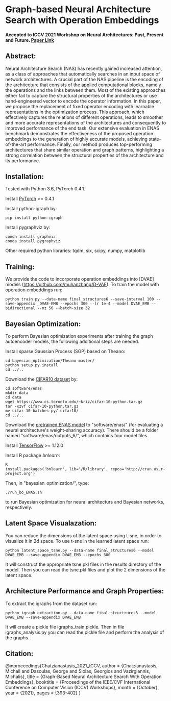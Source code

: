 Graph-based Neural Architecture Search with Operation Embeddings 
===============================================================================
#### Accepted to ICCV 2021 Workshop on Neural Architectures: Past, Present and Future. [Paper Link](https://arxiv.org/abs/2105.04885)
Abstract:
-----
Neural Architecture Search (NAS) has recently gained increased attention, as a class of approaches that automatically searches in an input space of network architectures.
A crucial part of the NAS pipeline is the encoding of the architecture that consists of the applied computational blocks,
namely the operations and the links between them. Most of the existing approaches either fail to capture the structural properties of the architectures or use hand-engineered
vector to encode the operator information. In this paper, we propose the replacement of fixed operator encoding with
learnable representations in the optimization process. This approach, which effectively captures the relations of different operations, leads to smoother and more accurate representations of the architectures and consequently to improved performance of the end task. Our extensive evaluation in ENAS benchmark demonstrates the effectiveness
of the proposed operation embeddings to the generation of highly accurate models, achieving state-of-the-art performance. Finally, our method produces top-performing
architectures that share similar operation and graph patterns, highlighting a strong correlation between the structural properties of the architecture and its performance.

Installation:
------------

Tested with Python 3.6, PyTorch 0.4.1.

Install [PyTorch](https://pytorch.org/) >= 0.4.1

Install python-igraph by:

    pip install python-igraph

Install pygraphviz by:

    conda install graphviz
    conda install pygraphviz

Other required python libraries: tqdm, six, scipy, numpy, matplotlib

Training:
--------
We provide the code to incorporate operation embeddings into [DVAE] models (https://github.com/muhanzhang/D-VAE).
To train the model with operation embeddings run:

    python train.py --data-name final_structures6 --save-interval 100 --save-appendix _DVAE-EMB --epochs 300 --lr 1e-4 --model DVAE_EMB --bidirectional --nz 56 --batch-size 32

Bayesian Optimization:
---------------------

To perform Bayesian optimization experiments after training the graph autoencoder models, the following additional steps are needed.

Install sparse Gaussian Process (SGP) based on Theano:

    cd bayesian_optimization/Theano-master/
    python setup.py install
    cd ../..

Download the [CIFAR10 dataset](https://www.cs.toronto.edu/~kriz/cifar.html) by: 

    cd software/enas
    mkdir data
    cd data
    wget https://www.cs.toronto.edu/~kriz/cifar-10-python.tar.gz
    tar -xzvf cifar-10-python.tar.gz
    mv cifar-10-batches-py/ cifar10/
    cd ../..

Download the [pretrained ENAS model](https://www.dropbox.com/sh/h5q9g784uf41xhi/AADZaGvYqHucoQ373U17J_pPa?dl=0) to "software/enas/" (for evaluating a neural architecture's weight-sharing accuracy). There should be a folder named "software/enas/outputs_6/", which contains four model files.

Install [TensorFlow](https://www.tensorflow.org/install/gpu) >= 1.12.0

Install R package _bnlearn_:

    R
    install.packages('bnlearn', lib='/R/library', repos='http://cran.us.r-project.org')

Then, in "bayesian_optimization/", type:

    ./run_bo_ENAS.sh


to run Bayesian optimization for neural architecturs and Bayesian networks, respectively.


Latent Space Visualazation:
---------------------
You can reduce the dimensions of the latent space using t-sne, in order to visualize it in 2d space.
To use t-sne in the learned latent space run:

`python latent_space_tsne.py --data-name final_structures6 --model DVAE_EMB --save-appendix DVAE_EMB --epochs 300`

It will construct the appropriate tsne.pkl files in the results directory of the model. Then you can read the tsne.pkl files and plot the 2 dimensions of the latent space.  

Architecture Performance and Graph Properties:
-------------------------------------------------

To extract the igraphs from the dataset run:

`python igraph_extraction.py --data-name final_structrures6 --model DVAE_EMB --save-appendix DVAE_EMB`

It will create a pickle file igraphs_train.pickle. Then in file igraphs_analysis.py you can read the pickle file and perform the analysis of the graphs.

Citation:
-------------------------------------------------
  @inproceedings{Chatzianastasis_2021_ICCV,
    author    = {Chatzianastasis, Michail and Dasoulas, George and Siolas, Georgios and Vazirgiannis, Michalis},
    title     = {Graph-Based Neural Architecture Search With Operation Embeddings},
    booktitle = {Proceedings of the IEEE/CVF International Conference on Computer Vision (ICCV) Workshops},
    month     = {October},
    year      = {2021},
    pages     = {393-402}
}

